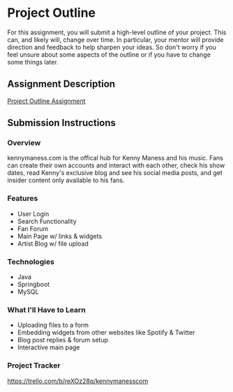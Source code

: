 # Project Outline
For this assignment, you will submit a high-level outline of your project. This can, and likely will, change over time. In particular, your mentor will provide direction and feedback to help sharpen your ideas. So don't worry if you feel unsure about some aspects of the outline or if you have to change some things later.

## Assignment Description
[Project Outline Assignment](https://education.launchcode.org/liftoff/modules/assignments/project-outline)

## Submission Instructions

### Overview
kennymaness.com is the offical hub for Kenny Maness and his music. Fans can create their own accounts and interact with each other, check his show dates, read Kenny's exclusive blog and see his social media posts, and get insider content only available to his fans.

### Features

- User Login
- Search Functionality
- Fan Forum
- Main Page w/ links & widgets
- Artist Blog w/ file upload

### Technologies
- Java
- Springboot
- MySQL

### What I'll Have to Learn
- Uploading files to a form
- Embedding widgets from other websites like Spotify & Twitter
- Blog post replies & forum setup
- Interactive main page

### Project Tracker
https://trello.com/b/reXOz28q/kennymanesscom
